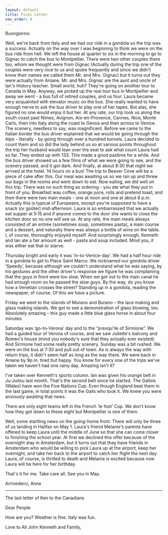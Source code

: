 ```yaml
---
layout: default
title: Final Letter
nav_order: 9
---
```


Buongiorno:

Well, we're back from Italy and we had our ride in a gondola so the trip was a success. Actually on
the way over I was beginning to think we were on the bus ride from hell. We left the house at
quarter to six in the morning to go to Gignac to catch the bus to Montpellier. There were two other
couples there too, whom we thought were from Gignac (Actually during the trip one of the couples
were very nice to us and spoke frequently and since we didn’t know their names we called them Mr.
and Mrs. Gignac) but it turns out they were actually from Aniane. Mr. and Mrs. Gignac are the aunt
and uncle of Ian's History teacher. Small world, huh? They're going on another tour to Canada in
May. Anyway, we picked up the real tour bus in Montpellier and away we went - a bus full of
retired couples, and us four. Laura became very acquainted with elevator music on the bus. She
really wanted to have enough nerve to ask the bus driver to play one of her tapes. But alas, she
figured no one would enjoy it but her. At any rate, our trip took us along the south coast past
Nimes, Avignon, Aix-en-Provence, Cannes, Nice, Monte Carlo, then into Italy along the coast to
Genoa and then across to Venice. The scenery, needless to say, was magnificent. Before we came to
the Italian border the bus driver explained that we would be going through the Alps - literally - by
going through over a hundred tunnels. Laura decided to count them and so did the lady behind us so
at various points throughout the trip her husband would lean over the seat to ask what count Laura
had so far. They ended up with 133. This made a good pastime for a while. And the bus driver
showed us a few films of what we were going to see, and the scenery passed, and it got dark. And
finally, at about 8:30 that night we arrived at the hotel. 14 hours on a bus! The trip to Beaver
Cove will be a piece of cake after this. Our meal was awaiting us so we ran up and threw our bags
in the rooms and went down to eat. Now eating, we did well on this trip. There was no such thing as
ordering - you ate what they put in front of you. Breakfast was coffee, orange juice, rolls and
pretend toast; and then there were two main meals - one at noon and one at about 8 p.m. Actually
this is typical of Europeans, except you're supposed to have a snack (or goûter) mid-afternoon.
Laura is so embarrassed that we actually eat supper at 5:15 and if anyone comes to the door she
wants to close the kitchen door so no one will see us. At any rate, the main meals always consisted
of an entrée (sometimes soup, sometimes pasta), a main course and a dessert, and naturally there
was always a bottle of wine on the table. I, of course, thoroughly enjoyed myself. And surprisingly
enough, Kenneth and Ian ate a fair amount as well - pasta and soup included. Mind you, it was
either eat that or starve.

Thursday bright and early it was 'in-to-Venice-day’. We had a half hour ride in a gondola to get
to Place Saint Marco. We nicknamed our gondola driver ‘Speedy’, because although we couldn't
understand what he was saying, by his gestures and the other driver's response we figure he was
complaining that the guys in front were too slow. When we got out to the main canal he had enough room so he passed the slow guys. By the way, do you know how a Venetian crosses the street? Standing up in a gondola, reading the newspaper, of course. Of this we have a picture.

 Friday we went to the islands of Murano and Burano – the lace making and glass making islands. We got to see a demonstration of glass blowing, too. Absolutely amazing – this guy made a little blue glass horse in about four minutes.

Saturday was ‘go-to-Verona’ day and to the “presqu'ile of Sirmione”. We had a guided tour of Verona of course, and we saw Juliette's balcony and Romeo's house (mind you nobody's sure that they actually ever existed). And Sirmione had some really pretty scenery.
Sunday was a bit rushed. We were on the bus at 7:30 and pull out of town. As is always the way with return trips, it didn't seem half as long as the way there. We were back in Aniane by 9p.m. tired but happy. You know for every one of the trips we've taken we haven't had one rainy day. Amazing isn't it?

I've taken over Kenneth's sports column. Ian was given his orange belt in Ju-Juitsu last month. That's the second belt since he started.
The Gallois (Wales) have won the Five Nations Cup. Even though England beat them in the last game, in total points it was the Galls who took it. We knew you were anxiously awaiting that news.

There are only eight teams left in the French ‘le foot’ Cup. We don’t know how they got down to these eight but Montpellier is one of them.

Well, some startling news on the going-home front. There will only be three of us landing in Halifax on May 1. Laura's friend Melanie's parents have offered to keep Laura until the middle of June so that she can come closer to finishing the school year. At first we declined this offer because of the overnight stay in Amsterdam, but it turns out that they have friends in Amsterdam who would be willing to pick Laura up at the airport, keep her overnight, and take her back to the airport to catch her flight the next day. Laura, of course, is thrilled to death and Melanie is excited because now Laura will be here for her birthday.

That's it for me. Take care all. See you in May.

Arrivederci,
Anne


____________________________________________________________________________________

The last letter of Ken to the Canadians

Dear People

How are you? Weather is fine. Italy was fun.

Love to All
John Kenneth and Family,



